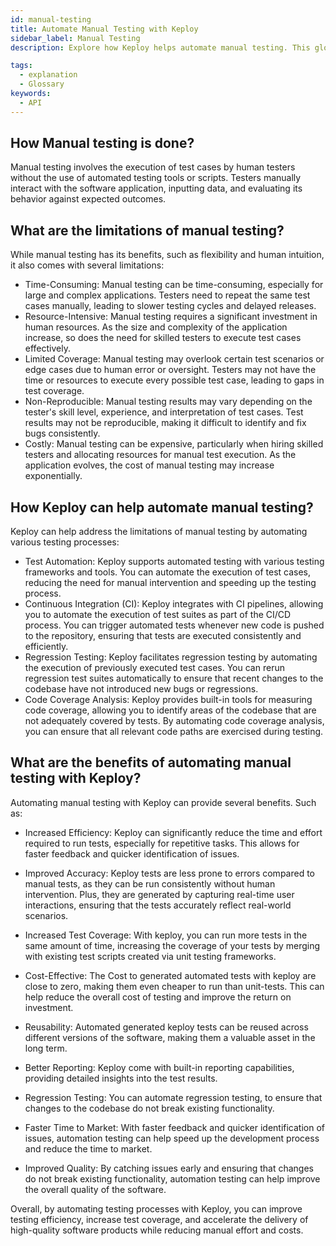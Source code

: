 ```yaml
---
id: manual-testing
title: Automate Manual Testing with Keploy
sidebar_label: Manual Testing
description: Explore how Keploy helps automate manual testing. This glossary simplifies key testing terms for beginners and enhances understanding of automated testing workflows.

tags:
  - explanation
  - Glossary
keywords:
  - API
---
```


## How Manual testing is done?

Manual testing involves the execution of test cases by human testers without the use of automated testing tools or scripts. Testers manually interact with the software application, inputting data, and evaluating its behavior against expected outcomes.

## What are the limitations of manual testing?

While manual testing has its benefits, such as flexibility and human intuition, it also comes with several limitations:

- Time-Consuming: Manual testing can be time-consuming, especially for large and complex applications. Testers need to repeat the same test cases manually, leading to slower testing cycles and delayed releases.
- Resource-Intensive: Manual testing requires a significant investment in human resources. As the size and complexity of the application increase, so does the need for skilled testers to execute test cases effectively.
- Limited Coverage: Manual testing may overlook certain test scenarios or edge cases due to human error or oversight. Testers may not have the time or resources to execute every possible test case, leading to gaps in test coverage.
- Non-Reproducible: Manual testing results may vary depending on the tester's skill level, experience, and interpretation of test cases. Test results may not be reproducible, making it difficult to identify and fix bugs consistently.
- Costly: Manual testing can be expensive, particularly when hiring skilled testers and allocating resources for manual test execution. As the application evolves, the cost of manual testing may increase exponentially.

## How Keploy can help automate manual testing?

Keploy can help address the limitations of manual testing by automating various testing processes:

- Test Automation: Keploy supports automated testing with various testing frameworks and tools. You can automate the execution of test cases, reducing the need for manual intervention and speeding up the testing process.
- Continuous Integration (CI): Keploy integrates with CI pipelines, allowing you to automate the execution of test suites as part of the CI/CD process. You can trigger automated tests whenever new code is pushed to the repository, ensuring that tests are executed consistently and efficiently.
- Regression Testing: Keploy facilitates regression testing by automating the execution of previously executed test cases. You can rerun regression test suites automatically to ensure that recent changes to the codebase have not introduced new bugs or regressions.
- Code Coverage Analysis: Keploy provides built-in tools for measuring code coverage, allowing you to identify areas of the codebase that are not adequately covered by tests. By automating code coverage analysis, you can ensure that all relevant code paths are exercised during testing.

## What are the benefits of automating manual testing with Keploy?

Automating manual testing with Keploy can provide several benefits. Such as:

- Increased Efficiency: Keploy can significantly reduce the time and effort required to run tests, especially for repetitive tasks. This allows for faster feedback and quicker identification of issues.

- Improved Accuracy: Keploy tests are less prone to errors compared to manual tests, as they can be run consistently without human intervention. Plus, they are generated by capturing real-time user interactions, ensuring that the tests accurately reflect real-world scenarios.

- Increased Test Coverage: With keploy, you can run more tests in the same amount of time, increasing the coverage of your tests by merging with existing test scripts created via unit testing frameworks.

- Cost-Effective: The Cost to generated automated tests with keploy are close to zero, making them even cheaper to run than unit-tests. This can help reduce the overall cost of testing and improve the return on investment.

- Reusability: Automated generated keploy tests can be reused across different versions of the software, making them a valuable asset in the long term.

- Better Reporting: Keploy come with built-in reporting capabilities, providing detailed insights into the test results.

- Regression Testing: You can automate regression testing, to ensure that changes to the codebase do not break existing functionality.

- Faster Time to Market: With faster feedback and quicker identification of issues, automation testing can help speed up the development process and reduce the time to market.

- Improved Quality: By catching issues early and ensuring that changes do not break existing functionality, automation testing can help improve the overall quality of the software.

Overall, by automating testing processes with Keploy, you can improve testing efficiency, increase test coverage, and accelerate the delivery of high-quality software products while reducing manual effort and costs.
